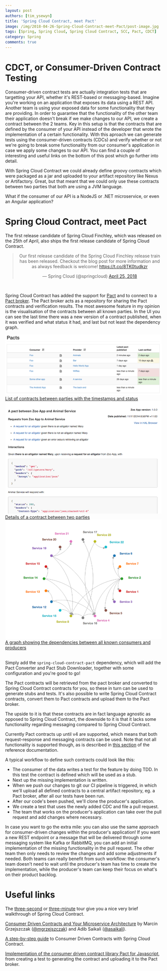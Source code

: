 ```yaml
---
layout: post
authors: [tim_ysewyn]
title: 'Spring Cloud Contract, meet Pact'
image: /img/2018-04-26-Spring-Cloud-Contract-meet-Pact/post-image.jpg
tags: [Spring, Spring Cloud, Spring Cloud Contract, SCC, Pact, CDCT]
category: Spring
comments: true
---
```


# CDCT, or Consumer-Driven Contract Testing

Consumer-driven contract tests are actually integration tests that are targetting your API, whether it's REST-based or messaging-based.
Imagine you're working on an application that exposes its data using a REST API.
Another team is using your exposed data for some functionality that they are providing.
In order to guarantee that the functionality of the other team their application doesn't break if we make changes to our API, we create a contract between the 2 teams.
Key in this setup is that the contracts that are defined by the consumer of your API instead of the developer that wrote the implementation of a certain functionality.
With this aproach we can generate tests using the consumer-driven contracts (CDCs) and verify whether or not we're going to break some functionality from our consumer's application in case we apply some changes to our API.
You can find a couple of interesting and useful links on the bottom of this post which go further into detail.

With Spring Cloud Contract we could already define groovy contracts which were packaged as a jar and uploaded to your artifact repository like Nexus or Artifactory.
Great, but that meant that we could only use these contracts between two parties that both are using a JVM language.

What if the consumer of our API is a NodeJS or .NET microservice, or even an Angular application?

# Spring Cloud Contract, meet Pact

The first release candidate of Spring Cloud Finchley, which was released on the 25th of April, also ships the first release candidate of Spring Cloud Contract.

<center><blockquote class="twitter-tweet" data-lang="en"><p lang="en" dir="ltr">Our first release candidate of the Spring Cloud Finchley release train has been released.  Checkout the blog post for more information and as always feedback is welcome! <a href="https://t.co/8TK0tudkzr">https://t.co/8TK0tudkzr</a></p>&mdash; Spring Cloud (@springcloud) <a href="https://twitter.com/springcloud/status/989122422635925504?ref_src=twsrc%5Etfw">April 25, 2018</a></blockquote></center>
<script async src="https://platform.twitter.com/widgets.js" charset="utf-8"></script>
<br />

Spring Cloud Contract has added the support for <a href="http://pact.io/" target="_blank">Pact</a> and to connect to a <a href="https://github.com/pact-foundation/pact_broker" target="_blank">Pact broker</a>.
The Pact broker acts as a repository for sharing the Pact contracts and verification results.
The most awesome feature in my opinion is the visualisation of the contracts between all known parties.
In the UI you can see the last time there was a new version of a contract published, when it was verified and what status it had, and last but not least the dependency graph.

<div class="row">
  <div class="12u$">
    <a href="/img/2018-04-26-Spring-Cloud-Contract-meet-Pact/pact_broker_index.png">
      <img class="image fit" alt="List of contracts between parties with the timestamps and status" src="/img/2018-04-26-Spring-Cloud-Contract-meet-Pact/pact_broker_index.png">
      <figcaption class="align-center">List of contracts between parties with the timestamps and status</figcaption>
    </a>
  </div>
  <div class="6u 12u$(medium)">
    <a href="/img/2018-04-26-Spring-Cloud-Contract-meet-Pact/pact_broker_contract_details.png">
      <img class="image fit"  alt="Details of a contract between two parties" src="/img/2018-04-26-Spring-Cloud-Contract-meet-Pact/pact_broker_contract_details.png">
      <figcaption class="align-center">Details of a contract between two parties</figcaption>
    </a>
  </div>
  <div class="6u$ 12u$(medium)">
    <a href="/img/2018-04-26-Spring-Cloud-Contract-meet-Pact/pact_broker_dep_graph.png">
      <img class="image fit"  alt="A graph showing the dependencies between all known consumers and producers" src="/img/2018-04-26-Spring-Cloud-Contract-meet-Pact/pact_broker_dep_graph.png">
      <figcaption class="align-center">A graph showing the dependencies between all known consumers and producers</figcaption>
    </a>
  </div>
</div>
<br />


Simply add the `spring-cloud-contract-pact` dependency, which will add the Pact Converter and Pact Stub Downloader, together with some configuration and you're good to go!

The Pact contracts will be retrieved from the pact broker and converted to Spring Cloud Contract contracts for you, so these in turn can be used to generate stubs and tests.
It's also possible to write Spring Cloud Contract contracts, convert them to Pact contracts and upload them to the Pact broker.

The upside to it is that these contracts are in fact language agnostic as opposed to Spring Cloud Contract, the downside to it is that it lacks some functionality regarding messaging compared to Spring Cloud Contract.

Currently Pact contracts up until v4 are supported, which means that both request-response and messaging contracts can be used.
Note that not all functionality is supported though, as is described in <a href="https://cloud.spring.io/spring-cloud-contract/single/spring-cloud-contract.html#pact-converter" target="_blank">this section</a> of the reference documentation.

A typical workflow to define such contracts could look like this:
- The consumer of the data writes a test for the feature by doing TDD.
In this test the contract is defined which will be used as a stub.
- Next up the missing implementation is written.
- When we push our changes to git our CI pipeline is triggered, in which we'll upload all defined contracts to a central artifact repository, eg. a Pact broker, after all our tests have been run.
- After our code's been pushed, we'll clone the producer's application.
- We create a test that uses the newly added CDC and file a pull request.
- The team that works on the producer's application can take over the pull request and add changes where necessary.

In case you want to go the extra mile: you can also use the same approach for consumer-driven changes within the producer's application!
If you want a new REST endpoint or a message that will be delivered through some messaging system like Kafka or RabbitMQ, you can add an initial implementation of the missing functionality in the pull request.
The other team then only needs to review the changes and add some adjustments if needed.
Both teams can really benefit from such workflow: the consumer's team doesn't need to wait until the producer's team has time to create the implementation, while the producer's team can keep their focus on what's on their product backlog.

# Useful links

The <a href="https://cloud.spring.io/spring-cloud-contract/single/spring-cloud-contract.html#spring-cloud-contract-verifier-intro-three-second-tour" target="_blank">three-second</a> or <a href="https://cloud.spring.io/spring-cloud-contract/single/spring-cloud-contract.html#spring-cloud-contract-verifier-intro-three-minute-tour" target="_blank">three-minute</a> tour give you a nice very brief walkthrough of Spring Cloud Contract.

<a href="https://www.youtube.com/watch?v=JEmpIDiX7LU" target="_blank">Consumer Driven Contracts and Your Microservice Architecture</a> by Marcin Grzejszczak (<a href="https://twitter.com/mgrzejszczak" target="_blank">@mgrzejszczak</a>) and Adib Saikali (<a href="https://twitter.com/asaikali" target="_blank">@asaikali</a>).

<a href="https://cloud.spring.io/spring-cloud-contract/single/spring-cloud-contract.html#_step_by_step_guide_to_consumer_driven_contracts_cdc" target="_blank">A step-by-step guide</a> to Consumer Driven Contracts with Spring Cloud Contract.

<a href="https://github.com/pact-foundation/pact-js" target="_blank">Implementation of the consumer driven contract library Pact for Javascript</a>, from creating a test to generating the contract and uploading it to the Pact broker.